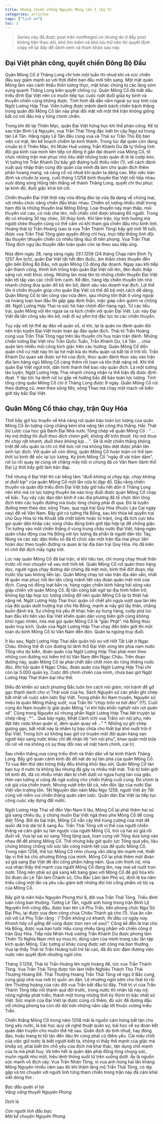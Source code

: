 ```yaml
---
title: Kháng chiến chống Nguyên Mông lần 1 (kỳ 5)
categories: articles
tags: ["lịch sử"]
toc: 1
---
```


> Series này đã được post trên motthegioi.vn nhưng do ở đấy post không tiện theo dõi, khó tìm kiếm và khó lưu trữ nên tôi quyết định copy về lại đây để dành xem và tham khảo sau này.

## Đại Việt phản công, quyết chiến Đông Bộ Đầu

Quân Mông Cổ ở Thăng Long chỉ hơn một tuần thì nhuệ khí và sức chiến đấu suy giảm mạnh so với thời điểm ban đầu mới tiến sang. Một mặt quân Mông lâm vào cảnh thiếu thốn lương thực, mặt khác chúng bị các làng xóm xung quanh Thăng Long kiên quyết chống cự. Quân Mông Cổ đã mất dấu triều đình Đại Việt nên có muốn tiếp tục cuộc rượt đuổi giữa kỵ binh và thuyền chiến cũng không được. Tình hình đã dần nằm ngoài sự suy tính của Ngột Lương Hợp Thai. Viên tướng được mệnh danh bách chiến bách thắng trong quân đội Mông Cổ lần này phải đối mặt với một thế trận không giống bất cứ nơi đâu mà y từng chinh chiến.

Trong khi đó tại Thiên Mạc, quân Đại Việt hừng hực khí thế phản công. Kể từ sau trận Bình Lệ Nguyên, vua Trần Thái Tông đặc biệt tin cậy Ngự sử trung tán Lê Tần. Hằng ngày Lê Tần đều cùng vua và Thái sư Trần Thủ Độ bàn việc cơ mật, lên kế hoạch chiếm lại kinh thành. Trong lúc đại quân còn đang chuẩn bị ở Thiên Mạc, thì Nhân Huệ vương Trần Khánh Dư đã tự thống lĩnh đội gia binh của mình liên tiếp cơ động ở gần đại doanh của Mông Cổ, tổ chức những trận mai phục nhỏ tiêu diệt những toán quân đi lẻ tẻ cướp bóc. Vị tướng trẻ Trần Khánh Dư bấy giờ đương tuổi thiếu niên (1), với cách đánh xuất quỷ nhập thần cùng đội quân của mình đã làm cho quân địch thêm phần hoang mang, và càng cổ vũ nhuệ khí quân ta dâng cao. Mọi việc bàn định và chuẩn bị xong, cuối tháng 1.1258 binh thuyền Đại Việt nối tiếp nhau xuôi dòng sông Hồng tiến thẳng về thành Thăng Long, quyết chí thu phục lại kinh đô, đuổi giặc khỏi bờ cõi.

Chiến thuyền Đại Việt thời này vừa đông đảo lại vừa đa dạng về chủng loại, với nhiều chức năng chiến đấu khác nhau. Chiếm số lượng nhiều nhất trong hạm đội là những thuyền loại Mông Đồng. Loại thuyền này mạn thấp, mũi thuyền vút cao, có mái che tên, mỗi chiếc chở được khoảng 60 người. Trong đó có khoảng 30 tay chèo, 30 thủy binh. Khi lâm trận, tùy tình huống mà người chèo thuyền cũng có thể cầm vũ khí tham gia chiến đấu như binh lính. Hoàng thái tử Trần Hoảng (sau là vua Trần Thánh Tông) bấy giờ mới 18 tuổi, được vua Trần Thái Tông giao quyền đồng chỉ huy, trực tiếp thống lĩnh đội lâu thuyền (thuyền chiến có nhiều tầng lầu) đi tiên phong. Vua Trần Thái Tông đích ngự lâu thuyền dẫn toàn quân còn lại theo sau tiếp ứng.

Nửa đêm ngày 28, rạng sáng ngày 29.1.1258 (24 tháng Chạp năm Đinh Tỵ 1257 Âm lịch), quân Đại Việt tắt hết đèn đuốc, âm thầm chèo thuyền đến gần bến Đông Bộ Đầu, nơi quân Mông Cổ đóng đại doanh. Ngay sau khi tiếp cận thành công, thình lình trống trận quân Đại Việt nổi lên, đèn đuốc thắp sáng rực một khúc sông. Những làn mưa tên từ những chiến thuyền Đại Việt bắn tới tấp vào các chốt lính canh. Kế đến, hàng lớp chiến thuyền lớn nhỏ nhanh chóng đưa quân đổ bộ lên bờ, đánh sâu vào doanh trại địch. Lợi thế lớn ở chiến thuyền giúp cho quân Đại Việt có thể đổ bộ một cách dễ dàng. Quân Mông Cổ bị tấn công vào nửa đêm, sau những tổn thất ở vòng ngoài và hoảng loạn ban đầu thì gấp gáp định thần, mặc giáp cầm gươm ra chống đỡ. Ngột Lương Hợp Thai ra sức hô hào chỉnh đốn hàng ngũ. Từ các liều trại, quân Mông vội lên ngựa ùa ra kịch chiến với quân Đại Việt. Lúc này Đại Việt đã tấn công sâu lên bờ, mất đi sự yểm trợ đắc lực từ các chiến thuyền.

Tuy vậy với lợi thế áp đảo về quân số, sĩ khí, lại là quân no đánh quân đói nên trận tuyến Đại Việt hoàn toàn áp đảo quân địch. Thái tử Trần Hoảng cùng vua Trần Thái Tông ngự trên lâu thuyền chỉ huy toàn trận đánh. Những chiến tướng Đại Việt như Trần Quốc Tuấn, Trần Khánh Dư, Lê Tần … chia quân làm nhiều mũi công kích giặc trên các hướng. Quân Mông Cổ dồn quân chỗ cự mặt này thì lại hở mặt kia do thiếu quân và bất lợi ở trời tối. Trần Khánh Dư quan sát được sơ hở của địch, thúc quân đánh thọc sâu vào trận địa làm hàng ngũ Mông Cổ càng thêm rối loạn và tổn thất nặng nề. Khí thế quân Đại Việt ngút trời, dần hình thành thế bao vây quân địch. Là một tướng lão luyện, Ngột Lương Hợp Thai nhanh chóng nhận ra thế trận đã được định đoạt. Y lập tức hạ lệnh rút lui gấp về hướng bắc để bảo toàn lực lượng. Tính tổng cộng quân Mông Cổ chỉ ở Thăng Long được 9 ngày. Quân Mông Cổ rút theo đường cũ, men theo sông Nhị, sông Thao mà chạy một mạch về biên giới tây bắc Đại Việt.

## Quân Mông Cổ tháo chạy, trận Quy Hóa

Thời bấy giờ lưu truyền về khả năng rút quân bảo toàn lực lượng của quân Mông Cổ ấn tượng cũng chẳng kém khả năng tấn công thủ thắng. Hắc Thát Sử Lược của học giả Bành Đại Nhã nước Tống chép về quân Mông Cổ *: “ … Họ mà thắng thì đuổi theo địch chém giết, không để trốn thoát. Họ mà thua thì chạy rất nhanh, đuổi theo không kịp …”*. Sẽ là một chiến thắng không triệt để nếu quân ta chỉ có thể bức rút mà không tiêu diệt được phần lớn sinh lực địch. Với quân số còn đông, quân Mông Cổ hoàn toàn có thể tạm thời lui binh để xốc lại lực lượng. Kỵ binh Mông Cổ “ngày đi vài trăm dặm”, rút lui rồi quay lại cũng sẽ chẳng mấy hồi vì chúng đã có Vân Nam (lãnh thổ Đại Lý thời bấy giờ) làm bàn đạp.

Thế nhưng ở Đại Việt thì cái tiếng tăm *“đuổi không ai chạy kịp, chạy không ai đuổi kịp”* của quân Mông Cổ một lần nữa bị đạp đổ. Dẫu rằng chiến thuyền và quân đội triều đình Đại Việt bấy giờ hầu hết dồn ở Thăng Long nên khó mà có lực lượng thuyền bè nào truy đuổi được quân Mông Cổ chạy về bắc. Tuy vậy các đạo dân binh ở các địa phương đã tổ chức đón lõng địch trên các tuyến đường mà buộc lòng chúng phải đi qua. Đó là tuyến đường men theo dọc sông Thao, qua ngã trại Quy Hóa (thuộc Lào Cai ngày nay) để về Vân Nam. Bấy giờ có tướng Hà Bổng, sau khi thừa kế quyền trại chủ Quy Hóa từ Hà Khuất (đã chết bệnh hoặc tử trận), ông đã tích cực kêu gọi quân dân khắp các vùng châu động biên giới tập hợp lại để chống giặc. Tin tưởng vào một chiến thắng ở vùng trung châu nước Đại Việt, hàng ngàn quân châu động của Hà Bổng với lực lượng đa phần là người dân tộc Tày, Nùng và các sắc dân thiểu số đã tổ chức sẵn một trận địa mai phục liên hoàn dọc theo tuyến đường ra quan ải tại địa bàn trại Quy Hóa. Họ đã kiên trì chờ đợi địch mấy ngày trời.

Lúc này quân Mông Cổ đã bại trận, sĩ khí tiêu tan, chỉ mong chạy thoát thân trước rồi mọi chuyện về sau mới tính kế. Quân Mông Cổ rút quân theo hàng dọc, người ngựa chạy đường dài chừng đã mệt mỏi, binh thế đứt đoạn, tốp trước tốp sau không liền lạc. Quân Mông chạy lọt vào trận địa dàn sẵn, nhất tề quân mai phục nổi lên tấn công mãnh liệt vào đoàn quân mệt mỏi của địch. Cung nỏ đồng loạt bắn ra, hàng ngàn chiến binh hăng hái xông vào giáp chiến với quân Mông Cổ. Bị tấn công bất ngờ tại địa hình hiểm trở, không kịp tập họp lực lượng chống đỡ nên quân Mông Cổ lại bị thiệt hại nặng nề. Ngột Lương Hợp Thai thúc quân cố chết phi ngựa vượt qua làn tên của đội quân dưới trướng trại chủ Hà Bổng, mạnh ai nấy giữ lấy thân, chẳng buồn đánh trả. Sự chống trả yếu ớt khác hẳn sự hung hăng, cướp phá lúc ban đầu khi tiến vào Đại Việt khiến quân dân vùng biên giới cũng không khỏi ngạc nhiên, mỉa mai gọi quân Mông Cổ là “giặc Phật”. Hà Bổng thúc quân truy kích. Quân của Ngột Lương Hợp Thai chạy đến biên giới thì một toán du binh Mông Cổ từ Vân Nam đến đón. Quân ta ngừng truy đuổi.

Ít lâu sau, Ngột Lương Hợp Thai dẫn quân hội sư với Hốt Tất Liệt ở Ngạc Châu. Không thể đi con đường từ lãnh thổ Đại Việt vòng lên phía nam nước Tống như dự kiến, đoàn quân của Ngột Lương Hợp Thai phải men theo những con đường núi hiểm trở từ Vân Nam đến Ngạc Châu. Trên đoạn đường này, quân Mông Cổ lại phải chết dần chết mòn do rừng thiêng nước độc. Khi hội quân ở Ngạc Châu, đoàn quân của Ngột Lương Hợp Thai chỉ còn lại 5.000 quân kỵ. Cuộc đời chinh chiến của mình, chưa bao giờ Ngột Lương Hợp Thai thảm bại như thế.

Điều đó khiến sử sách phương Bắc luôn tìm cách nói giảm, nói tránh để gỡ gạc thanh danh cho vị Thái soái của họ. Sách Nguyên sử các phần ghi chép bất nhất về cuộc xâm lược Đại Việt. Trong phần An Nam truyện, Nguyên sử miêu tả quân Mông thắng suốt, vua Trần thì “*chạy trốn ra hải đảo*” (!?). Cuối cùng An Nam truyện lý giải quân Mông “*vì khí hậu khắc nghiệt nên rút quân về*”. Cũng trong Nguyên sử nhưng phần Ngột Lương Hợp Thai liệt truyện lại chép rằng : *“… Quá bảy ngày, Nhật Cảnh (chỉ vua Trần) xin nội phụ, nên đặt tiệc rượu khao quân sĩ, đem quân quay về …” *. Những sự ghi chép gượng gạo, bất nhất này là nhằm tự bào chữa cho thất bại khó nuốt trôi ở Đại Việt. Trong lịch sử không bao giờ có truyện một đội quân hàng vạn người kéo sang nước khác chỉ để nhận lời “xin nội phụ”, khao quân một bữa rồi rút về mà không có sự thay đổi nào về mặt hành chính, cai trị.

Sau chiến thắng,vua cùng triều đình và thần dân về lại kinh thành Thăng Long. Bấy giờ quan cảnh kinh đô đổ nát do sự tàn phá của quân Mông Cổ. Từ vua đến thứ dân trông thấy đều không khỏi đau xót. Quân Mông Cổ tàn bạo tuy ở nước ta không lâu nhưng đã gây ra nhiều mất mát. Trải từ biên giới tới kinh đô, đã có nhiều nhân dân bị chết dưới vó ngựa hung tàn của giặc. Hơn vạn tướng sĩ cũng đã ngã xuống cho chiến thắng cuối cùng. Đó chính là cái giá của chiến tranh. Nhưng vượt trên tất cả, nền độc lập của nước Đại Việt vẫn trường tồn. Tết Nguyên đán năm Mậu Ngọ 1258, người Việt ăn Tết cùng với niềm vui chiến thắng quân xâm lược. Quân dân Đại Việt lại tiếp tục công cuộc xây dựng đất nước.

Ngột Lương Hợp Thai về đến Vân Nam ít lâu, Mông Cổ lại phái thêm hai sứ giả sang chiêu dụ, ý chừng muốn Đại Việt ngả theo phe Mông Cổ để cùng diệt Tống. Bởi dù bại trận, Mông Cổ vẫn cậy thế hùng cường của một đế quốc đã trải dài từ Á sang Âu. Trần Thái Tông với vị thế của người chiến thắng và căm giận sự tàn ngược của người Mông Cổ, trói cả hai sứ giả rồi đuổi về. Vua lại sai sứ sang Tống tặng quà, toan cùng với Tống dựa lưng vào nhau để đề phòng Mông Cổ. Thế nhưng bấy giờ quốc lực Tống quá yếu, liệu chừng không chống nổi sức tấn công mãnh liệt của đế quốc Mông Cổ. Trong năm 1258, thế lực Mông Cổ nhìn chung vẫn dâng lên mạnh mẽ, thiết lập vị thế bá chủ phương Đông của mình. Mông Cổ lại phái thêm một đoàn sứ giả sang Đại Việt để đòi cống phẩm hằng năm. Qua cơn thịnh nộ, nhà vua nhận thấy thế mạnh của người Mông Cổ đang lên, nay mai sẽ nuốt trọn nước Tống nên phái sứ giả sang kết bang giao với Mông Cổ để giữ hòa khí. Sứ đoàn do Lê Tần làm Chánh sứ, Chu Bác Lãm làm Phó sứ, định lệ ba năm triều cống một lần và yêu cầu giảm bớt những đòi hỏi cống phẩm vô tội vạ của Mông Cổ.

Bấy giờ là niên hiệu Nguyên Phong thứ 8, đời vua Trần Thái Tông. Triều đình luận công ban thưởng. Tướng Lê Tần, người anh hùng trong trận Bình Lệ Nguyên lĩnh công đầu, được ban tên Lê Phụ Trần, tiến phong chức Ngự Sử Đại Phu, lại được vua đem công chúa Chiêu Thánh gả cho (1). Vua ân cần nói với Lê Phụ Trần rằng : *\”Trẫm không có khanh, thì đâu có ngày nay. Khanh hãy cố gắng để cùng được trọn vẹn về sau\”.* Công kế đến là trại chủ Hà Bổng, được vua ban tước Hầu cùng nhiều tặng phẩm với chiến công ở trận Quy Hóa. Tiếp nữa Nhân Huệ vương Trần Khánh Dư được phong làm Thiên Tử Nghĩa Nam nhờ sự mưu trí, dũng cảm của mình trong các lần tập kích quân Mông. Các tướng sĩ khác cũng được xét công mà ban thưởng. Vua lại thấy Thái tử Trần Hoảng tuổi trẻ tài cao, đã đủ sức đảm đương việc nước nên quyết định nhường ngôi cho.

Tháng 3.1258, Thái tử Trần Hoảng lên ngôi hoàng đế, tức vua Trần Thánh Tông. Vua Trần Thái Tông được tôn làm Hiển Nghiêu Thánh Thọ Thái Thượng Hoàng Đế. Thái Thượng Hoàng Trần Thái Tông về ngự ở Bắc cung, cùng giúp nhà vua mới trị quốc an dân. Lệ nhường ngôi sớm cho thái tử rồi làm Thượng hoàng của các đời vua Trần bắt đầu từ đây. Thời trị vì của Trần Thánh Tông tiếp nối thành quả đời trước, trong nước thì nhân tài nảy nở, nông nghiệp phát triển, thành một trong những thời kỳ thịnh trị bậc nhất sử Việt. Sức mạnh của Đại Việt lại được củng cố thêm, đủ sức để đương đầu với những phong ba còn dữ dội hơn những năm sắp tới thuộc vương triều Trần.

Chiến thắng Mông Cổ trong năm 1258 mãi là nguồn cảm hứng bất tận cho lòng yêu nước, là bài học quý về nghệ thuật quân sự, bài học về sự đoàn kết quân dân truyền cho muôn thế hệ sau. Quân địch dù tinh nhuệ, hay đông đảo, hoặc trang bị tối tân đến đâu thì cũng phải có điểm yếu. Cái mấu chốt của việc giữ nước là biết người biết ta, không vì thấy thế mạnh của giặc mà khiếp sợ, phải biết tìm chỗ yếu của địch mà khai thác, tận dụng chỗ mạnh của ta mà phát huy. Và trên hết là quân dân phải đồng lòng chung sức, muôn người như một, hiệu lệnh thông suốt từ trên xuống dưới. Ấy là nguồn sức mạnh vô địch vậy. Vua Trần Nhân Tông, vị vua anh hùng hai lần kháng Mông Nguyên nhiều năm sau đó khi thăm lăng mộ Trần Thái Tông, có dịp gặp và trò chuyện với người lính từng tham chiến trong trận này đã cảm khái viết dòng thơ :

*Bạc đầu quân sĩ tại*<br />
*Vãng vãng thuyết Nguyên Phong*

Dịch là

*Còn người lính đầu bạc*<br />
*Mãi kể chuyện Nguyên Phong*